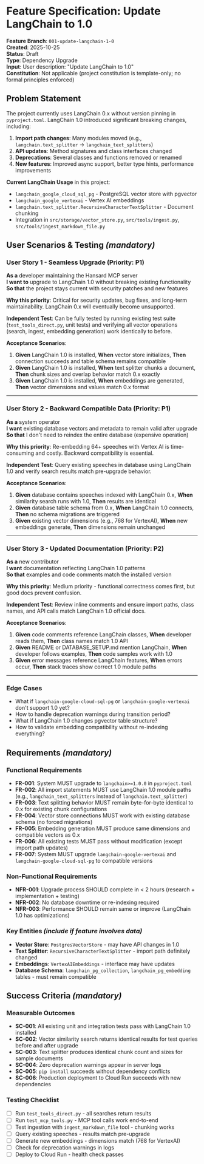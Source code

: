 # Feature Specification: Update LangChain to 1.0

**Feature Branch**: `001-update-langchain-1-0`  
**Created**: 2025-10-25  
**Status**: Draft  
**Type**: Dependency Upgrade  
**Input**: User description: "Update LangChain to 1.0"  
**Constitution**: Not applicable (project constitution is template-only; no formal principles enforced)

## Problem Statement

The project currently uses LangChain 0.x without version pinning in `pyproject.toml`. LangChain 1.0 introduced significant breaking changes, including:

1. **Import path changes**: Many modules moved (e.g., `langchain.text_splitter` → `langchain_text_splitters`)
2. **API updates**: Method signatures and class interfaces changed
3. **Deprecations**: Several classes and functions removed or renamed
4. **New features**: Improved async support, better type hints, performance improvements

**Current LangChain Usage** in this project:
- `langchain_google_cloud_sql_pg` - PostgreSQL vector store with pgvector
- `langchain_google_vertexai` - Vertex AI embeddings
- `langchain.text_splitter.RecursiveCharacterTextSplitter` - Document chunking
- Integration in `src/storage/vector_store.py`, `src/tools/ingest.py`, `src/tools/ingest_markdown_file.py`

## User Scenarios & Testing *(mandatory)*

### User Story 1 - Seamless Upgrade (Priority: P1)

**As a** developer maintaining the Hansard MCP server  
**I want to** upgrade to LangChain 1.0 without breaking existing functionality  
**So that** the project stays current with security patches and new features

**Why this priority**: Critical for security updates, bug fixes, and long-term maintainability. LangChain 0.x will eventually become unsupported.

**Independent Test**: Can be fully tested by running existing test suite (`test_tools_direct.py`, unit tests) and verifying all vector operations (search, ingest, embedding generation) work identically to before.

**Acceptance Scenarios**:

1. **Given** LangChain 1.0 is installed, **When** vector store initializes, **Then** connection succeeds and table schema remains compatible
2. **Given** LangChain 1.0 is installed, **When** text splitter chunks a document, **Then** chunk sizes and overlap behavior match 0.x exactly
3. **Given** LangChain 1.0 is installed, **When** embeddings are generated, **Then** vector dimensions and values match 0.x format

---

### User Story 2 - Backward Compatible Data (Priority: P1)

**As a** system operator  
**I want** existing database vectors and metadata to remain valid after upgrade  
**So that** I don't need to reindex the entire database (expensive operation)

**Why this priority**: Re-embedding 64+ speeches with Vertex AI is time-consuming and costly. Backward compatibility is essential.

**Independent Test**: Query existing speeches in database using LangChain 1.0 and verify search results match pre-upgrade behavior.

**Acceptance Scenarios**:

1. **Given** database contains speeches indexed with LangChain 0.x, **When** similarity search runs with 1.0, **Then** results are identical
2. **Given** database table schema from 0.x, **When** LangChain 1.0 connects, **Then** no schema migrations are triggered
3. **Given** existing vector dimensions (e.g., 768 for VertexAI), **When** new embeddings generate, **Then** dimensions remain unchanged

---

### User Story 3 - Updated Documentation (Priority: P2)

**As a** new contributor  
**I want** documentation reflecting LangChain 1.0 patterns  
**So that** examples and code comments match the installed version

**Why this priority**: Medium priority - functional correctness comes first, but good docs prevent confusion.

**Independent Test**: Review inline comments and ensure import paths, class names, and API calls match LangChain 1.0 official docs.

**Acceptance Scenarios**:

1. **Given** code comments reference LangChain classes, **When** developer reads them, **Then** class names match 1.0 API
2. **Given** README or DATABASE_SETUP.md mention LangChain, **When** developer follows examples, **Then** code samples work with 1.0
3. **Given** error messages reference LangChain features, **When** errors occur, **Then** stack traces show correct 1.0 module paths

---

### Edge Cases

- What if `langchain-google-cloud-sql-pg` or `langchain-google-vertexai` don't support 1.0 yet?
- How to handle deprecation warnings during transition period?
- What if LangChain 1.0 changes pgvector table structure?
- How to validate embedding compatibility without re-indexing everything?

## Requirements *(mandatory)*

### Functional Requirements

- **FR-001**: System MUST upgrade to `langchain>=1.0.0` in `pyproject.toml`
- **FR-002**: All import statements MUST use LangChain 1.0 module paths (e.g., `langchain_text_splitters` instead of `langchain.text_splitter`)
- **FR-003**: Text splitting behavior MUST remain byte-for-byte identical to 0.x for existing chunk configurations
- **FR-004**: Vector store connections MUST work with existing database schema (no forced migrations)
- **FR-005**: Embedding generation MUST produce same dimensions and compatible vectors as 0.x
- **FR-006**: All existing tests MUST pass without modification (except import path updates)
- **FR-007**: System MUST upgrade `langchain-google-vertexai` and `langchain-google-cloud-sql-pg` to compatible versions

### Non-Functional Requirements

- **NFR-001**: Upgrade process SHOULD complete in < 2 hours (research + implementation + testing)
- **NFR-002**: No database downtime or re-indexing required
- **NFR-003**: Performance SHOULD remain same or improve (LangChain 1.0 has optimizations)

### Key Entities *(include if feature involves data)*

- **Vector Store**: `PostgresVectorStore` - may have API changes in 1.0
- **Text Splitter**: `RecursiveCharacterTextSplitter` - import path definitely changed
- **Embeddings**: `VertexAIEmbeddings` - interface may have updates
- **Database Schema**: `langchain_pg_collection`, `langchain_pg_embedding` tables - must remain compatible

## Success Criteria *(mandatory)*

### Measurable Outcomes

- **SC-001**: All existing unit and integration tests pass with LangChain 1.0 installed
- **SC-002**: Vector similarity search returns identical results for test queries before and after upgrade
- **SC-003**: Text splitter produces identical chunk count and sizes for sample documents
- **SC-004**: Zero deprecation warnings appear in server logs
- **SC-005**: `pip install` succeeds without dependency conflicts
- **SC-006**: Production deployment to Cloud Run succeeds with new dependencies

### Testing Checklist

- [ ] Run `test_tools_direct.py` - all searches return results
- [ ] Run `test_mcp_tools.py` - MCP tool calls work end-to-end
- [ ] Test ingestion with `ingest_markdown_file` tool - chunking works
- [ ] Query existing speeches - results match pre-upgrade
- [ ] Generate new embeddings - dimensions match (768 for VertexAI)
- [ ] Check for deprecation warnings in logs
- [ ] Deploy to Cloud Run - health check passes
